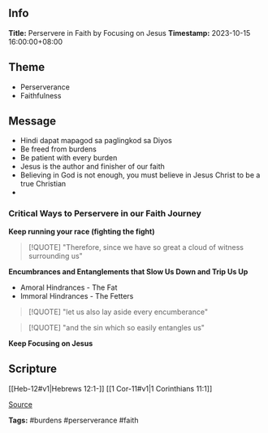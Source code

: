 ## Info
**Title:** Perservere in Faith by Focusing on Jesus
**Timestamp:** 2023-10-15 16:00:00+08:00

## Theme
- Perserverance
- Faithfulness

## Message
- Hindi dapat mapagod sa paglingkod sa Diyos
- Be freed from burdens
- Be patient with every burden
- Jesus is the author and finisher of our faith
- Believing in God is not enough, you must believe in Jesus Christ to be a true Christian
-

### Critical Ways to Perservere in our Faith Journey
**Keep running your race (fighting the fight)**
> [!QUOTE]
> "Therefore, since we have so great a cloud of witness surrounding us"

**Encumbrances and Entanglements that Slow Us Down and Trip Us Up**
- Amoral Hindrances - The Fat
- Immoral Hindrances - The Fetters
> [!QUOTE]
> "let us also lay aside every encumberance"

> [!QUOTE]
> "and the sin which so easily entangles us"

**Keep Focusing on Jesus**

## Scripture
[[Heb-12#v1|Hebrews 12:1-]]
[[1 Cor-11#v1|1 Corinthians 11:1]]

[Source](https://www.bibleoutlines.com/hebrews-121-3-persevere-in-faith-by-focusing-on-jesus/#:~:text=INTRODUCTION%3A,of%20our%20faith%20in%20Jesus.)

**Tags:** #burdens #perserverance #faith


